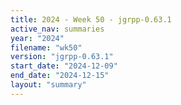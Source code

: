 ```yaml
---
title: 2024 - Week 50 - jgrpp-0.63.1
active_nav: summaries
year: "2024"
filename: "wk50"
version: "jgrpp-0.63.1"
start_date: "2024-12-09"
end_date: "2024-12-15"
layout: "summary"
---
```

